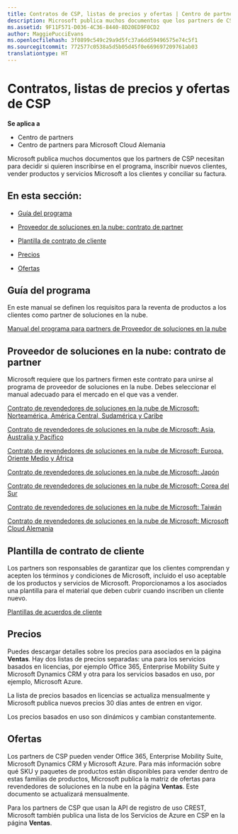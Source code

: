 ```yaml
---
title: Contratos de CSP, listas de precios y ofertas | Centro de partners
description: Microsoft publica muchos documentos que los partners de CSP necesitan para decidir si quieren inscribirse en el programa, inscribir nuevos clientes, vender productos y servicios Microsoft a los clientes y conciliar su factura.
ms.assetid: 9F11F571-D036-4C36-8440-8D20ED9F0CD2
author: MaggiePucciEvans
ms.openlocfilehash: 3f0899c549c29a9d5fc37a6dd59496575e74c5f1
ms.sourcegitcommit: 772577c0538a5d5b05d45f0e669697209761ab03
translationtype: HT
---
```

# <a name="csp-agreements-price-lists-and-offers"></a>Contratos, listas de precios y ofertas de CSP

**Se aplica a**

-  Centro de partners
-  Centro de partners para Microsoft Cloud Alemania

Microsoft publica muchos documentos que los partners de CSP necesitan para decidir si quieren inscribirse en el programa, inscribir nuevos clientes, vender productos y servicios Microsoft a los clientes y conciliar su factura.

## <a name="in-this-section"></a>En esta sección:


-   [Guía del programa](#programguide)

-   [Proveedor de soluciones en la nube: contrato de partner](#partneragreement)

-   [Plantilla de contrato de cliente](#customeragreementtemplate)

-   [Precios](#pricing)

-   [Ofertas](#offers)

## <a href="" id="programguide"></a>Guía del programa


En este manual se definen los requisitos para la reventa de productos a los clientes como partner de soluciones en la nube.

[Manual del programa para partners de Proveedor de soluciones en la nube](http://go.microsoft.com/fwlink/p/?LinkId=617100)

## <a href="" id="partneragreement"></a>Proveedor de soluciones en la nube: contrato de partner


Microsoft requiere que los partners firmen este contrato para unirse al programa de proveedor de soluciones en la nube. Debes seleccionar el manual adecuado para el mercado en el que vas a vender.

[Contrato de revendedores de soluciones en la nube de Microsoft: Norteamérica, América Central, Sudamérica y Caribe](http://go.microsoft.com/fwlink/p/?LinkId=617094)

[Contrato de revendedores de soluciones en la nube de Microsoft: Asia, Australia y Pacífico](http://go.microsoft.com/fwlink/p/?LinkId=617095)

[Contrato de revendedores de soluciones en la nube de Microsoft: Europa, Oriente Medio y África](http://go.microsoft.com/fwlink/p/?LinkId=617096)

[Contrato de revendedores de soluciones en la nube de Microsoft: Japón](http://go.microsoft.com/fwlink/p/?LinkId=617097)

[Contrato de revendedores de soluciones en la nube de Microsoft: Corea del Sur](http://go.microsoft.com/fwlink/p/?LinkId=617098)

[Contrato de revendedores de soluciones en la nube de Microsoft: Taiwán](http://go.microsoft.com/fwlink/p/?LinkId=617099)

[Contrato de revendedores de soluciones en la nube de Microsoft: Microsoft Cloud Alemania](https://go.microsoft.com/fwlink/p/?linkid=831385)

## <a href="" id="customeragreementtemplate"></a>Plantilla de contrato de cliente


Los partners son responsables de garantizar que los clientes comprendan y acepten los términos y condiciones de Microsoft, incluido el uso aceptable de los productos y servicios de Microsoft. Proporcionamos a los asociados una plantilla para el material que deben cubrir cuando inscriben un cliente nuevo.

[Plantillas de acuerdos de cliente](agreements.md)

## <a name="pricing"></a>Precios


Puedes descargar detalles sobre los precios para asociados en la página **Ventas**. Hay dos listas de precios separadas: una para los servicios basados en licencias, por ejemplo Office 365, Enterprise Mobility Suite y Microsoft Dynamics CRM y otra para los servicios basados en uso, por ejemplo, Microsoft Azure.

La lista de precios basados en licencias se actualiza mensualmente y Microsoft publica nuevos precios 30 días antes de entren en vigor.

Los precios basados en uso son dinámicos y cambian constantemente.

## <a name="offers"></a>Ofertas


Los partners de CSP pueden vender Office 365, Enterprise Mobility Suite, Microsoft Dynamics CRM y Microsoft Azure. Para más información sobre qué SKU y paquetes de productos están disponibles para vender dentro de estas familias de productos, Microsoft publica la matriz de ofertas para revendedores de soluciones en la nube en la página **Ventas**. Este documento se actualizará mensualmente.

Para los partners de CSP que usan la API de registro de uso CREST, Microsoft también publica una lista de los Servicios de Azure en CSP en la página **Ventas**.

 

 



